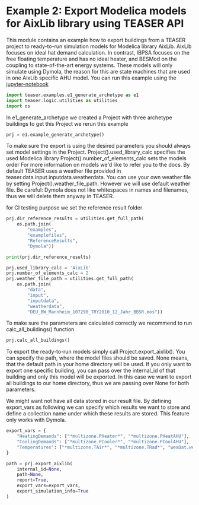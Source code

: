 
# Example 2: Export Modelica models for AixLib library using TEASER API
This module contains an example how to export buildings from a TEASER
project to ready-to-run simulation models for Modelica library AixLib.
AixLib focuses on ideal hat demand calculation. In contrast,
IBPSA focuses on the free floating temperature and has no ideal heater,
and BESMod on the coupling to state-of-the-art energy systems.
These models will only simulate using Dymola, the reason for this are state
machines that are used in one AixLib specific AHU model.
You can run this example using the [jupyter-notebook](https://mybinder.org/v2/gh/RWTH-EBC/TEASER/main?labpath=docs%2Fjupyter_notebooks)

```python
import teaser.examples.e1_generate_archetype as e1
import teaser.logic.utilities as utilities
import os
```

In e1_generate_archetype we created a Project with three archetype
buildings to get this Project we rerun this example

```python
prj = e1.example_generate_archetype()
```

To make sure the export is using the desired parameters you should
always set model settings in the Project.
Project().used_library_calc specifies the used Modelica library
Project().number_of_elements_calc sets the models order
For more information on models we'd like to refer you to the docs. By
default TEASER uses a weather file provided in
teaser.data.input.inputdata.weatherdata. You can use your own weather
file by setting Project().weather_file_path. However we will use default
weather file.
Be careful: Dymola does not like whitespaces in names and filenames,
thus we will delete them anyway in TEASER.

for CI testing purpose we set the reference result folder

```python
prj.dir_reference_results = utilities.get_full_path(
    os.path.join(
        "examples",
        "examplefiles",
        "ReferenceResults",
        "Dymola"))

print(prj.dir_reference_results)

prj.used_library_calc = 'AixLib'
prj.number_of_elements_calc = 2
prj.weather_file_path = utilities.get_full_path(
    os.path.join(
        "data",
        "input",
        "inputdata",
        "weatherdata",
        "DEU_BW_Mannheim_107290_TRY2010_12_Jahr_BBSR.mos"))
```

To make sure the parameters are calculated correctly we recommend to
run calc_all_buildings() function

```python
prj.calc_all_buildings()
```

To export the ready-to-run models simply call Project.export_aixlib().
You can specify the path, where the model files should be saved.
None means, that the default path in your home directory
will be used. If you only want to export one specific building, you can
pass over the internal_id of that building and only this model will be
exported. In this case we want to export all buildings to our home
directory, thus we are passing over None for both parameters.

We might want not have all data stored in our result file. By defining
export_vars as following we can specify which results we want to store
and define a collection name under which these results are stored. This
feature only works with Dymola.

```python
export_vars = {
    "HeatingDemands": ["*multizone.PHeater*", "*multizone.PHeatAHU"],
    "CoolingDemands": ["*multizone.PCooler*", "*multizone.PCoolAHU"],
    "Temperatures": ["*multizone.TAir*", "*multizone.TRad*", "weaDat.weaBus.TDryBul"]
}

path = prj.export_aixlib(
    internal_id=None,
    path=None,
    report=True,
    export_vars=export_vars,
    export_simulation_info=True
)
```
